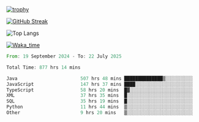 <!--
**ren-joey/ren-joey** is a ✨ _special_ ✨ repository because its `README.md` (this file) appears on your GitHub profile.

Here are some ideas to get you started:

- 🔭 I’m currently working on ...
- 🌱 I’m currently learning ...
- 👯 I’m looking to collaborate on ...
- 🤔 I’m looking for help with ...
- 💬 Ask me about ...
- 📫 How to reach me: ...
- 😄 Pronouns: ...
- ⚡ Fun fact: ...
-->

[![trophy](https://github-profile-trophy.vercel.app/?username=ren-joey&theme=darkhub&column=5)](https://github.com/ren-joey)

[![GitHub Streak](https://streak-stats.demolab.com/?user=ren-joey&theme=dark)](https://github.com/ren-joey)

![Top Langs](https://github-readme-stats.vercel.app/api/top-langs?username=ren-joey&show_icons=true&layout=compact&locale=en&hide=html,CSS,scss,Pug,Twig&theme=dark)

[![Waka_time](https://github-readme-stats.vercel.app/api/wakatime?username=joeyren&theme=dark)](https://github.com/ren-joey)

<!--START_SECTION:waka-->

```rust
From: 19 September 2024 - To: 22 July 2025

Total Time: 877 hrs 14 mins

Java                       507 hrs 48 mins ██████████████▒░░░░░░░░░░   57.28 %
JavaScript                 147 hrs 37 mins ████░░░░░░░░░░░░░░░░░░░░░   16.65 %
TypeScript                 58 hrs 20 mins  █▓░░░░░░░░░░░░░░░░░░░░░░░   06.58 %
XML                        37 hrs 35 mins  █░░░░░░░░░░░░░░░░░░░░░░░░   04.24 %
SQL                        35 hrs 19 mins  █░░░░░░░░░░░░░░░░░░░░░░░░   03.98 %
Python                     11 hrs 44 mins  ▒░░░░░░░░░░░░░░░░░░░░░░░░   01.32 %
Other                      9 hrs 20 mins   ▒░░░░░░░░░░░░░░░░░░░░░░░░   01.05 %
```

<!--END_SECTION:waka-->
